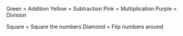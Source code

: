 Green = Addition
Yellow = Subtraction
Pink = Multiplication
Purple = Division

Square = Square the numbers
Diamond = Flip numbers around